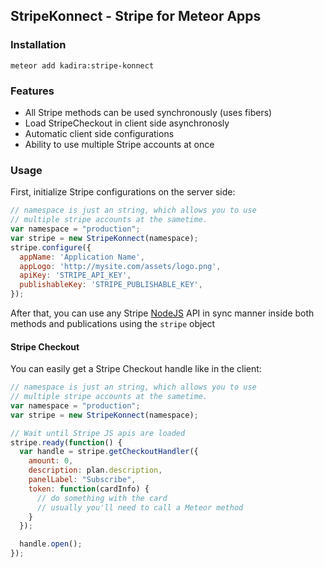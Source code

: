 ## StripeKonnect - Stripe for Meteor Apps

### Installation

```
meteor add kadira:stripe-konnect
```

### Features

 - All Stripe methods can be used synchronously (uses fibers)
 - Load StripeCheckout in client side asynchronosly
 - Automatic client side configurations
 - Ability to use multiple Stripe accounts at once

### Usage

First, initialize Stripe configurations on the server side:

~~~js
// namespace is just an string, which allows you to use 
// multiple stripe accounts at the sametime.
var namespace = "production";
var stripe = new StripeKonnect(namespace);
stripe.configure({
  appName: 'Application Name',
  appLogo: 'http://mysite.com/assets/logo.png',
  apiKey: 'STRIPE_API_KEY',
  publishableKey: 'STRIPE_PUBLISHABLE_KEY',
});
~~~

After that, you can use any Stripe [NodeJS](https://stripe.com/docs/api/node) API in sync manner inside both methods and publications using the `stripe` object

#### Stripe Checkout

You can easily get a Stripe Checkout handle like in the client:

~~~js
// namespace is just an string, which allows you to use 
// multiple stripe accounts at the sametime.
var namespace = "production";
var stripe = new StripeKonnect(namespace);

// Wait until Stripe JS apis are loaded
stripe.ready(function() {
  var handle = stripe.getCheckoutHandler({
    amount: 0,
    description: plan.description,
    panelLabel: "Subscribe",
    token: function(cardInfo) {
      // do something with the card
      // usually you'll need to call a Meteor method
    }
  });

  handle.open();
});
~~~